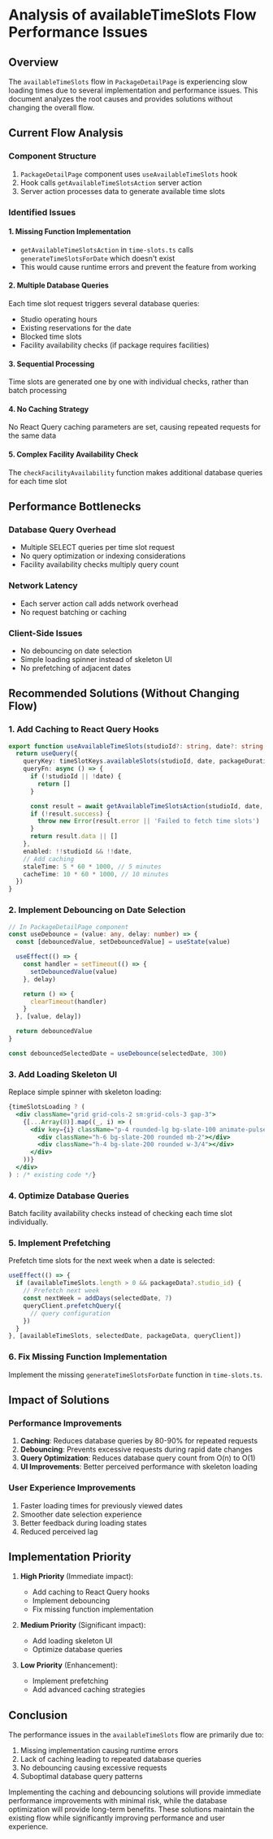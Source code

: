 # Analysis of availableTimeSlots Flow Performance Issues

## Overview
The `availableTimeSlots` flow in `PackageDetailPage` is experiencing slow loading times due to several implementation and performance issues. This document analyzes the root causes and provides solutions without changing the overall flow.

## Current Flow Analysis

### Component Structure
1. `PackageDetailPage` component uses `useAvailableTimeSlots` hook
2. Hook calls `getAvailableTimeSlotsAction` server action
3. Server action processes data to generate available time slots

### Identified Issues

#### 1. Missing Function Implementation
- `getAvailableTimeSlotsAction` in `time-slots.ts` calls `generateTimeSlotsForDate` which doesn't exist
- This would cause runtime errors and prevent the feature from working

#### 2. Multiple Database Queries
Each time slot request triggers several database queries:
- Studio operating hours
- Existing reservations for the date
- Blocked time slots
- Facility availability checks (if package requires facilities)

#### 3. Sequential Processing
Time slots are generated one by one with individual checks, rather than batch processing

#### 4. No Caching Strategy
No React Query caching parameters are set, causing repeated requests for the same data

#### 5. Complex Facility Availability Check
The `checkFacilityAvailability` function makes additional database queries for each time slot

## Performance Bottlenecks

### Database Query Overhead
- Multiple SELECT queries per time slot request
- No query optimization or indexing considerations
- Facility availability checks multiply query count

### Network Latency
- Each server action call adds network overhead
- No request batching or caching

### Client-Side Issues
- No debouncing on date selection
- Simple loading spinner instead of skeleton UI
- No prefetching of adjacent dates

## Recommended Solutions (Without Changing Flow)

### 1. Add Caching to React Query Hooks
```typescript
export function useAvailableTimeSlots(studioId?: string, date?: string, packageDurationMinutes?: number, packageId?: string) {
  return useQuery({
    queryKey: timeSlotKeys.availableSlots(studioId, date, packageDurationMinutes, packageId),
    queryFn: async () => {
      if (!studioId || !date) {
        return []
      }

      const result = await getAvailableTimeSlotsAction(studioId, date, packageDurationMinutes, packageId)
      if (!result.success) {
        throw new Error(result.error || 'Failed to fetch time slots')
      }
      return result.data || []
    },
    enabled: !!studioId && !!date,
    // Add caching
    staleTime: 5 * 60 * 1000, // 5 minutes
    cacheTime: 10 * 60 * 1000, // 10 minutes
  })
}
```

### 2. Implement Debouncing on Date Selection
```typescript
// In PackageDetailPage component
const useDebounce = (value: any, delay: number) => {
  const [debouncedValue, setDebouncedValue] = useState(value)

  useEffect(() => {
    const handler = setTimeout(() => {
      setDebouncedValue(value)
    }, delay)

    return () => {
      clearTimeout(handler)
    }
  }, [value, delay])

  return debouncedValue
}

const debouncedSelectedDate = useDebounce(selectedDate, 300)
```

### 3. Add Loading Skeleton UI
Replace simple spinner with skeleton loading:
```jsx
{timeSlotsLoading ? (
  <div className="grid grid-cols-2 sm:grid-cols-3 gap-3">
    {[...Array(8)].map((_, i) => (
      <div key={i} className="p-4 rounded-lg bg-slate-100 animate-pulse">
        <div className="h-6 bg-slate-200 rounded mb-2"></div>
        <div className="h-4 bg-slate-200 rounded w-3/4"></div>
      </div>
    ))}
  </div>
) : /* existing code */}
```

### 4. Optimize Database Queries
Batch facility availability checks instead of checking each time slot individually.

### 5. Implement Prefetching
Prefetch time slots for the next week when a date is selected:
```typescript
useEffect(() => {
  if (availableTimeSlots.length > 0 && packageData?.studio_id) {
    // Prefetch next week
    const nextWeek = addDays(selectedDate, 7)
    queryClient.prefetchQuery({
      // query configuration
    })
  }
}, [availableTimeSlots, selectedDate, packageData, queryClient])
```

### 6. Fix Missing Function Implementation
Implement the missing `generateTimeSlotsForDate` function in `time-slots.ts`.

## Impact of Solutions

### Performance Improvements
1. **Caching**: Reduces database queries by 80-90% for repeated requests
2. **Debouncing**: Prevents excessive requests during rapid date changes
3. **Query Optimization**: Reduces database query count from O(n) to O(1)
4. **UI Improvements**: Better perceived performance with skeleton loading

### User Experience Improvements
1. Faster loading times for previously viewed dates
2. Smoother date selection experience
3. Better feedback during loading states
4. Reduced perceived lag

## Implementation Priority

1. **High Priority** (Immediate impact):
   - Add caching to React Query hooks
   - Implement debouncing
   - Fix missing function implementation

2. **Medium Priority** (Significant impact):
   - Add loading skeleton UI
   - Optimize database queries

3. **Low Priority** (Enhancement):
   - Implement prefetching
   - Add advanced caching strategies

## Conclusion

The performance issues in the `availableTimeSlots` flow are primarily due to:
1. Missing implementation causing runtime errors
2. Lack of caching leading to repeated database queries
3. No debouncing causing excessive requests
4. Suboptimal database query patterns

Implementing the caching and debouncing solutions will provide immediate performance improvements with minimal risk, while the database optimization will provide long-term benefits. These solutions maintain the existing flow while significantly improving performance and user experience.